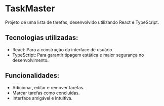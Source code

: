 # TaskMaster

Projeto de uma lista de tarefas, desenvolvido utilizando React e TypeScript.

## Tecnologias utilizadas:

- React: Para a construção da interface de usuário.
- TypeScript: Para garantir tipagem estática e maior segurança no desenvolvimento.

## Funcionalidades:

- Adicionar, editar e remover tarefas.
- Marcar tarefas como concluídas.
- Interface amigável e intuitiva.

